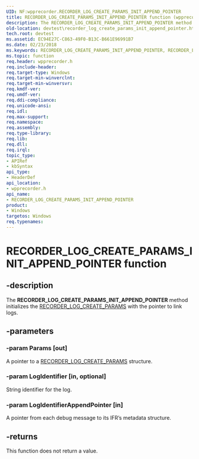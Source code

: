 ```yaml
---
UID: NF:wpprecorder.RECORDER_LOG_CREATE_PARAMS_INIT_APPEND_POINTER
title: RECORDER_LOG_CREATE_PARAMS_INIT_APPEND_POINTER function (wpprecorder.h)
description: The RECORDER_LOG_CREATE_PARAMS_INIT_APPEND_POINTER method initializes the RECORDER_LOG_CREATE_PARAMS with the pointer to link logs.
old-location: devtest\recorder_log_create_params_init_append_pointer.htm
tech.root: devtest
ms.assetid: EC94E27C-C863-49F0-B13C-B661E96991B7
ms.date: 02/23/2018
ms.keywords: RECORDER_LOG_CREATE_PARAMS_INIT_APPEND_POINTER, RECORDER_LOG_CREATE_PARAMS_INIT_APPEND_POINTER function [Driver Development Tools], devtest.recorder_log_create_params_init_append_pointer, wpprecorder/RECORDER_LOG_CREATE_PARAMS_INIT_APPEND_POINTER
ms.topic: function
req.header: wpprecorder.h
req.include-header: 
req.target-type: Windows
req.target-min-winverclnt: 
req.target-min-winversvr: 
req.kmdf-ver: 
req.umdf-ver: 
req.ddi-compliance: 
req.unicode-ansi: 
req.idl: 
req.max-support: 
req.namespace: 
req.assembly: 
req.type-library: 
req.lib: 
req.dll: 
req.irql: 
topic_type:
- APIRef
- kbSyntax
api_type:
- HeaderDef
api_location:
- wpprecorder.h
api_name:
- RECORDER_LOG_CREATE_PARAMS_INIT_APPEND_POINTER
product:
- Windows
targetos: Windows
req.typenames: 
---
```


# RECORDER_LOG_CREATE_PARAMS_INIT_APPEND_POINTER function


## -description


The <b>RECORDER_LOG_CREATE_PARAMS_INIT_APPEND_POINTER</b> method initializes the <a href="https://msdn.microsoft.com/library/windows/hardware/dn914608">RECORDER_LOG_CREATE_PARAMS</a> with the pointer to link logs.


## -parameters




### -param Params [out]

A pointer to a <a href="https://msdn.microsoft.com/library/windows/hardware/dn914608">RECORDER_LOG_CREATE_PARAMS</a> structure.


### -param LogIdentifier [in, optional]

String identifier for the log.


### -param LogIdentifierAppendPointer [in]

A pointer from each debug message to its IFR’s metadata structure.


## -returns



This function does not return a value.



